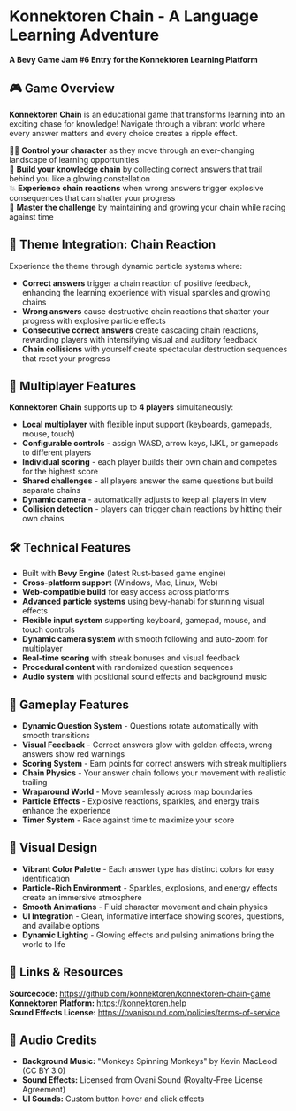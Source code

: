 # Konnektoren Chain - A Language Learning Adventure

**A Bevy Game Jam #6 Entry for the Konnektoren Learning Platform**

## 🎮 Game Overview

**Konnektoren Chain** is an educational game that transforms learning into an exciting chase for knowledge! Navigate through a vibrant world where every answer matters and every choice creates a ripple effect.

🏃‍♂️ **Control your character** as they move through an ever-changing landscape of learning opportunities  
🔗 **Build your knowledge chain** by collecting correct answers that trail behind you like a glowing constellation  
💥 **Experience chain reactions** when wrong answers trigger explosive consequences that can shatter your progress  
🌟 **Master the challenge** by maintaining and growing your chain while racing against time  

## 🌟 Theme Integration: Chain Reaction

Experience the theme through dynamic particle systems where:
- **Correct answers** trigger a chain reaction of positive feedback, enhancing the learning experience with visual sparkles and growing chains
- **Wrong answers** cause destructive chain reactions that shatter your progress with explosive particle effects
- **Consecutive correct answers** create cascading chain reactions, rewarding players with intensifying visual and auditory feedback
- **Chain collisions** with yourself create spectacular destruction sequences that reset your progress

## 👥 Multiplayer Features

**Konnektoren Chain** supports up to **4 players** simultaneously:
- **Local multiplayer** with flexible input support (keyboards, gamepads, mouse, touch)
- **Configurable controls** - assign WASD, arrow keys, IJKL, or gamepads to different players
- **Individual scoring** - each player builds their own chain and competes for the highest score
- **Shared challenges** - all players answer the same questions but build separate chains
- **Dynamic camera** - automatically adjusts to keep all players in view
- **Collision detection** - players can trigger chain reactions by hitting their own chains

## 🛠️ Technical Features

- Built with **Bevy Engine** (latest Rust-based game engine)
- **Cross-platform support** (Windows, Mac, Linux, Web)
- **Web-compatible build** for easy access across platforms
- **Advanced particle systems** using bevy-hanabi for stunning visual effects
- **Flexible input system** supporting keyboard, gamepad, mouse, and touch controls
- **Dynamic camera system** with smooth following and auto-zoom for multiplayer
- **Real-time scoring** with streak bonuses and visual feedback
- **Procedural content** with randomized question sequences
- **Audio system** with positional sound effects and background music

## 🎯 Gameplay Features

- **Dynamic Question System** - Questions rotate automatically with smooth transitions
- **Visual Feedback** - Correct answers glow with golden effects, wrong answers show red warnings
- **Scoring System** - Earn points for correct answers with streak multipliers
- **Chain Physics** - Your answer chain follows your movement with realistic trailing
- **Wraparound World** - Move seamlessly across map boundaries
- **Particle Effects** - Explosive reactions, sparkles, and energy trails enhance the experience
- **Timer System** - Race against time to maximize your score

## 🎨 Visual Design

- **Vibrant Color Palette** - Each answer type has distinct colors for easy identification
- **Particle-Rich Environment** - Sparkles, explosions, and energy effects create an immersive atmosphere
- **Smooth Animations** - Fluid character movement and chain physics
- **UI Integration** - Clean, informative interface showing scores, questions, and available options
- **Dynamic Lighting** - Glowing effects and pulsing animations bring the world to life

## 🔗 Links & Resources

**Sourcecode:** https://github.com/konnektoren/konnektoren-chain-game  
**Konnektoren Platform:** https://konnektoren.help  
**Sound Effects License:** https://ovanisound.com/policies/terms-of-service  

## 🎵 Audio Credits

- **Background Music:** "Monkeys Spinning Monkeys" by Kevin MacLeod (CC BY 3.0)
- **Sound Effects:** Licensed from Ovani Sound (Royalty-Free License Agreement)
- **UI Sounds:** Custom button hover and click effects
